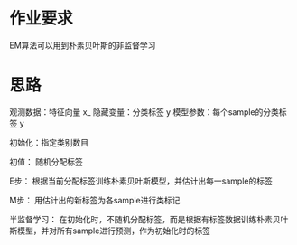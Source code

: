 # 作业要求

EM算法可以用到朴素贝叶斯的非监督学习

# 思路

观测数据：特征向量 x_
隐藏变量：分类标签 y
模型参数：每个sample的分类标签 y

初始化：指定类别数目

初值：
随机分配标签

E步：
根据当前分配标签训练朴素贝叶斯模型，并估计出每一sample的标签

M步：
用估计出的新标签为各sample进行类标记

半监督学习：
在初始化时，不随机分配标签，而是根据有标签数据训练朴素贝叶斯模型，并对所有sample进行预测，作为初始化时的标签
